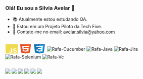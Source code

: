 ### Olá! Eu sou a Silvia Avelar 👋

- 📚 Atualmente estou estudando QA.
- 🎯 Estou em um Projeto Piloto da Tech Fixe.
- 📧 Contate-me no email: avelar.silvia@yahoo.com

<div style="display: inline_block"><br>
  <img align="center" alt="Rafa-Js" height="30" width="40" src="https://raw.githubusercontent.com/devicons/devicon/master/icons/javascript/javascript-plain.svg">
  <img align="center" alt="Rafa-HTML" height="30" width="40" src="https://raw.githubusercontent.com/devicons/devicon/master/icons/html5/html5-original.svg">
  <img align="center" alt="Rafa-CSS" height="30" width="40" src="https://raw.githubusercontent.com/devicons/devicon/master/icons/css3/css3-original.svg">
  <img align="center" alt="Rafa-Cucumber" height="30" width="40" src="https://cdn.jsdelivr.net/gh/devicons/devicon/icons/cucumber/cucumber-plain.svg"/>
  <img align="center" alt="Rafa-Java" height="30" width="40" src="https://cdn.jsdelivr.net/gh/devicons/devicon/icons/java/java-original.svg"/>
  <img align="center" alt="Rafa-Jira" height="30" width="40" src="https://cdn.jsdelivr.net/gh/devicons/devicon/icons/jira/jira-original.svg"/>
  <img align="center" alt="Rafa-Selenium" height="30" width="40" src="https://cdn.jsdelivr.net/gh/devicons/devicon/icons/selenium/selenium-original.svg"/>
  <img align="center" alt="Rafa-Vc" height="30" width="40" src="https://cdn.jsdelivr.net/gh/devicons/devicon/icons/vscode/vscode-original.svg"/>
</div>

##
<div> 
  <a href="https://www.linkedin.com/in/silvia-cristina-pereira-448502173" target="_blank"><img src="https://img.shields.io/badge/-LinkedIn-%230077B5?style=for-the-badge&logo=linkedin&logoColor=white" target="_blank"></a>
  <a href="https://github.com/SilviaAvelar"><img src="https://img.shields.io/badge/GitHub-100000?style=for-the-badge&logo=github&logoColor=white" target="_blank"></a>
  <a href="https://instagram.com/silvia.avelar01" target="_blank"><img src="https://img.shields.io/badge/-Instagram-%23E4405F?style=for-the-badge&logo=instagram&logoColor=white" target="_blank"></a>
 	<a href="scjc021211@gmail.com"><img src="https://img.shields.io/badge/-Gmail-%23333?style=for-the-badge&logo=gmail&logoColor=white" target="_blank"></a>
  <a href="https://wa.me/message/F62qtdz5nh7cg1" target="_blank"><img src="https://img.shields.io/badge/WhatsApp-25D366?style=for-the-badge&logo=whatsapp&logoColor=white " target="_blank"></a>
  <a href="https://telegram.com/SilviaAvelar" target="_blank"><img src="https://img.shields.io/badge/Telegram-2CA5E0?style=for-the-badge&logo=telegram&logoColor=white" target="_blank"></a>
</div>
